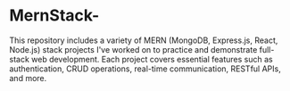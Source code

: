 # MernStack-
This repository includes a variety of MERN (MongoDB, Express.js, React, Node.js) stack projects I've worked on to practice and demonstrate full-stack web development. Each project covers essential features such as authentication, CRUD operations, real-time communication, RESTful APIs, and more.
